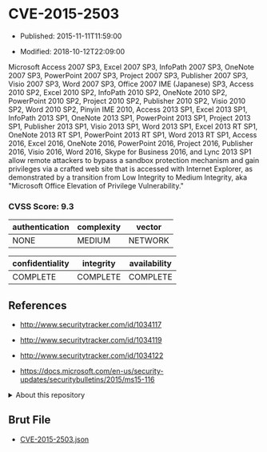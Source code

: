 # CVE-2015-2503

- Published: 2015-11-11T11:59:00

- Modified: 2018-10-12T22:09:00

Microsoft Access 2007 SP3, Excel 2007 SP3, InfoPath 2007 SP3, OneNote 2007 SP3, PowerPoint 2007 SP3, Project 2007 SP3, Publisher 2007 SP3, Visio 2007 SP3, Word 2007 SP3, Office 2007 IME (Japanese) SP3, Access 2010 SP2, Excel 2010 SP2, InfoPath 2010 SP2, OneNote 2010 SP2, PowerPoint 2010 SP2, Project 2010 SP2, Publisher 2010 SP2, Visio 2010 SP2, Word 2010 SP2, Pinyin IME 2010, Access 2013 SP1, Excel 2013 SP1, InfoPath 2013 SP1, OneNote 2013 SP1, PowerPoint 2013 SP1, Project 2013 SP1, Publisher 2013 SP1, Visio 2013 SP1, Word 2013 SP1, Excel 2013 RT SP1, OneNote 2013 RT SP1, PowerPoint 2013 RT SP1, Word 2013 RT SP1, Access 2016, Excel 2016, OneNote 2016, PowerPoint 2016, Project 2016, Publisher 2016, Visio 2016, Word 2016, Skype for Business 2016, and Lync 2013 SP1 allow remote attackers to bypass a sandbox protection mechanism and gain privileges via a crafted web site that is accessed with Internet Explorer, as demonstrated by a transition from Low Integrity to Medium Integrity, aka "Microsoft Office Elevation of Privilege Vulnerability."

### CVSS Score: **9.3**

| authentication | complexity | vector |
| --- | --- | --- |
| NONE | MEDIUM | NETWORK |

| confidentiality | integrity | availability |
| --- | --- | --- |
| COMPLETE | COMPLETE | COMPLETE |

## References

* http://www.securitytracker.com/id/1034117

* http://www.securitytracker.com/id/1034119

* http://www.securitytracker.com/id/1034122

* https://docs.microsoft.com/en-us/security-updates/securitybulletins/2015/ms15-116

<details>
<summary>About this repository</summary> 

  This repository is part of the project [Live Hack CVE](https://github.com/Live-Hack-CVE). Main website can be found [www.live-hack.org](https://www.live-hack.org) 
  
  Made by [Sn0wAlice](https://github.com/Sn0wAlice) for the people that care about security and need to have a feed of the latest CVEs. Hope you enjoy it, don't forget to star the repo and follow me on [Twitter](https://twitter.com/Sn0wAlice) and [Github](https://github.com/Sn0wAlice). And that is my [personnal website](https://www.alice-snow.me/)

  - [Home Page](https://github.com/Live-Hack-CVE)
  - [Framework](https://github.com/Live-Hack-CVE/cve-framework)
  - [CVE database](https://github.com/Live-Hack-CVE/full_database)
  - [Changelog](https://github.com/Live-Hack-CVE/Changelog)
</details>

## Brut File

* [CVE-2015-2503.json](https://raw.githubusercontent.com/Live-Hack-CVE/full_database/main/cves/2015/CVE-2015-2503.json)

